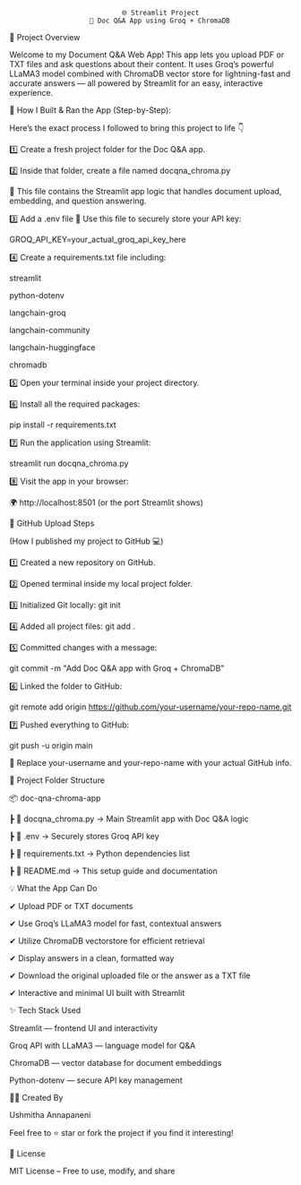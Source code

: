                                 🌐 Streamlit Project
                        📄 Doc Q&A App using Groq + ChromaDB

📌 Project Overview

Welcome to my Document Q&A Web App! This app lets you upload PDF or TXT files and ask questions about their content. It uses Groq’s powerful LLaMA3 model combined with ChromaDB vector store for lightning-fast and accurate answers — all powered by Streamlit for an easy, interactive experience.

🚀 How I Built & Ran the App (Step-by-Step):

Here’s the exact process I followed to bring this project to life 👇

1️⃣ Create a fresh project folder for the Doc Q&A app.

2️⃣ Inside that folder, create a file named docqna_chroma.py

🧠 This file contains the Streamlit app logic that handles document upload, embedding, and question answering.

3️⃣ Add a .env file
🔐 Use this file to securely store your API key:

GROQ_API_KEY=your_actual_groq_api_key_here

4️⃣ Create a requirements.txt file including:

streamlit

python-dotenv

langchain-groq

langchain-community

langchain-huggingface

chromadb

5️⃣ Open your terminal inside your project directory.

6️⃣ Install all the required packages:

pip install -r requirements.txt

7️⃣ Run the application using Streamlit:

streamlit run docqna_chroma.py

8️⃣ Visit the app in your browser:

🌍 http://localhost:8501 (or the port Streamlit shows)

🔁 GitHub Upload Steps

(How I published my project to GitHub 💻)

1️⃣ Created a new repository on GitHub.

2️⃣ Opened terminal inside my local project folder.

3️⃣ Initialized Git locally: git init

4️⃣ Added all project files: git add .

5️⃣ Committed changes with a message:

git commit -m "Add Doc Q&A app with Groq + ChromaDB"

6️⃣ Linked the folder to GitHub:

git remote add origin https://github.com/your-username/your-repo-name.git

7️⃣ Pushed everything to GitHub:

git push -u origin main

📝 Replace your-username and your-repo-name with your actual GitHub info.

📁 Project Folder Structure

📦 doc-qna-chroma-app

┣ 📄 docqna_chroma.py → Main Streamlit app with Doc Q&A logic

┣ 📄 .env → Securely stores Groq API key

┣ 📄 requirements.txt → Python dependencies list

┣ 📄 README.md → This setup guide and documentation

💡 What the App Can Do

✔ Upload PDF or TXT documents

✔ Use Groq’s LLaMA3 model for fast, contextual answers

✔ Utilize ChromaDB vectorstore for efficient retrieval

✔ Display answers in a clean, formatted way

✔ Download the original uploaded file or the answer as a TXT file

✔ Interactive and minimal UI built with Streamlit

✨ Tech Stack Used

Streamlit — frontend UI and interactivity

Groq API with LLaMA3 — language model for Q&A

ChromaDB — vector database for document embeddings

Python-dotenv — secure API key management

👩‍💻 Created By

Ushmitha Annapaneni

Feel free to ⭐ star or fork the project if you find it interesting!

📄 License

MIT License – Free to use, modify, and share

